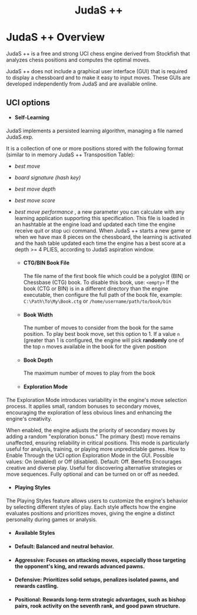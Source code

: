 <h1 align="center">JudaS ++</h1>

# JudaS ++  Overview


JudaS ++ is a free and strong UCI chess engine derived from Stockfish 
that analyzes chess positions and computes the optimal moves.

JudaS ++ does not include a graphical user interface (GUI) that is required 
to display a chessboard and to make it easy to input moves. These GUIs are 
developed independently from JudaS and are available online.

## UCI options

  * #### Self-Learning

JudaS implements a persisted learning algorithm, managing a file named JudaS.exp.

It is a collection of one or more positions stored with the following format (similar to in memory JudaS ++ Transposition Table):

- _best move_
- _board signature (hash key)_
- _best move depth_
- _best move score_
- _best move performance_ , a new parameter you can calculate with any learning application supporting this specification.
This file is loaded in an hashtable at the engine load and updated each time the engine receive quit or stop uci command.
When JudaS ++ starts a new game or when we have max 8 pieces on the chessboard, the learning is activated and the hash table updated each time the engine has a best score
at a depth >= 4 PLIES, according to JudaS aspiration window.

  * #### CTG/BIN Book File
    The file name of the first book file which could be a polyglot (BIN) or Chessbase (CTG) book. To disable this book, use: ```<empty>```
    If the book (CTG or BIN) is in a different directory than the engine executable, then configure the full path of the book file, example:
    ```C:\Path\To\My\Book.ctg``` or ```/home/username/path/to/book/bin```

  * #### Book Width
    The number of moves to consider from the book for the same position. To play best book move, set this option to 1. If a value ```n``` (greater than 1 is configured, the engine will pick **randomly** one of the top ```n``` moves available in the book for the given position

  * #### Book Depth
    The maximum number of moves to play from the book

  * #### Exploration Mode

The Exploration Mode introduces variability in the engine's move selection process. It applies small, random bonuses to secondary moves, encouraging the exploration of less obvious lines and enhancing the engine's creativity.


When enabled, the engine adjusts the priority of secondary moves by adding a random "exploration bonus."
The primary (best) move remains unaffected, ensuring reliability in critical positions.
This mode is particularly useful for analysis, training, or playing more unpredictable games.
How to Enable
Through the UCI option Exploration Mode in the GUI.
Possible values: On (enabled) or Off (disabled).
Default: Off.
Benefits
Encourages creative and diverse play.
Useful for discovering alternative strategies or move sequences.
Fully optional and can be turned on or off as needed.
  * #### Playing Styles

The Playing Styles feature allows users to customize the engine's behavior by selecting different styles of play. Each style affects how the engine evaluates positions and prioritizes moves, giving the engine a distinct personality during games or analysis.

  * #### Available Styles
  * #### Default: Balanced and neutral behavior.
  * #### Aggressive: Focuses on attacking moves, especially those targeting the opponent's king, and rewards advanced pawns.
  * #### Defensive: Prioritizes solid setups, penalizes isolated pawns, and rewards castling.
  * #### Positional: Rewards long-term strategic advantages, such as bishop pairs, rook activity on the seventh rank, and good pawn structure.
